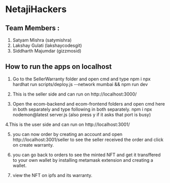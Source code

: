 # NetajiHackers
## Team Members :
1. Satyam Mishra (satymishra)
2. Lakshay Gulati (lakshaycodesgit)
3. Siddharth Majumdar (gizzmosid)


## How to run the apps on localhost
1. Go to the SellerWarranty folder and open cmd and type 
npm i 
npx hardhat run scripts/deploy.js --network mumbai && npm run dev

2. This is the seller side and can run on http://localhost:3000/

3. Open the ecom-backend and ecom-frontend folders and open cmd here in both separately 
and type following in both separately.
npm i
npx nodemon@latest server.js (also press y if it asks that port is busy)

4.This is the user side and can run on http://localhost:3001/

5. you can now order by creating an account and open http://localhost:3001/seller to 
see the seller received the order and click on create warranty.

6. you can go back to orders to see the minted NFT and get it transffered to your own wallet by 
installing metamask extension and creating a wallet.

7. view the NFT on ipfs and its warranty.
